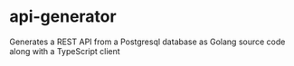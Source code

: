 # api-generator
 Generates a REST API from a Postgresql database as Golang source code along with a TypeScript client
